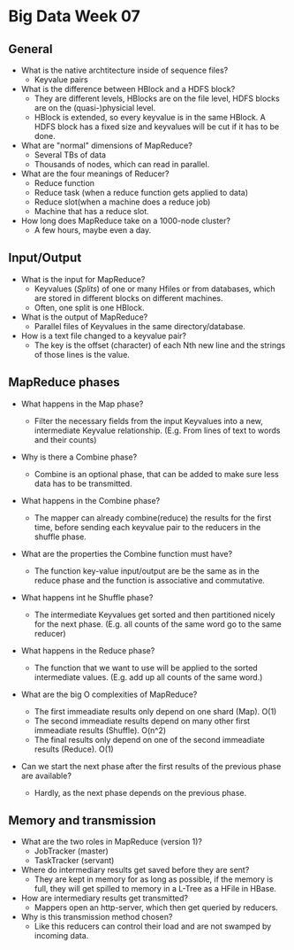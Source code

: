 # Big Data Week 07
## General
- What is the native archtitecture inside of sequence files?
	- Keyvalue pairs
- What is the difference between HBlock and a HDFS block?
	- They are different levels, HBlocks are on the file level, HDFS blocks are on the (quasi-)physicial level.
	- HBlock is extended, so every keyvalue is in the same HBlock. A HDFS block has a fixed size and keyvalues will be cut if it has to be done.
- What are "normal" dimensions of MapReduce?
	- Several TBs of data
	- Thousands of nodes, which can read in parallel.
- What are the four meanings of Reducer?
	- Reduce function
	- Reduce task (when a reduce function gets applied to data)
	- Reduce slot(when a machine does a reduce job)
	- Machine that has a reduce slot.
- How long does MapReduce take on a 1000-node cluster?
	- A few hours, maybe even a day.
## Input/Output
- What is the input for MapReduce?
	- Keyvalues (*Splits*) of one or many Hfiles or from databases, which are stored in different blocks on different machines.
	- Often, one split is one HBlock.
- What is the output of MapReduce?
	- Parallel files of Keyvalues in the same directory/database.
- How is a text file changed to a keyvalue pair?
	- The key is the offset (character) of each Nth new line and the strings of those lines is the value.
## MapReduce phases	
- What happens in the Map phase?
	- Filter the necessary fields from the input Keyvalues into a new, intermediate Keyvalue relationship. (E.g. From lines of text to words and their counts)
- Why is there a Combine phase?
	- Combine is an optional phase, that can be added to make sure less data has to be transmitted.
- What happens in the Combine phase?
	- The mapper can already combine(reduce) the results for the first time, before sending each keyvalue pair to the reducers in the shuffle phase. 
- What are the properties the Combine function must have?
	- The function key-value input/output are be the same as in the reduce phase and the function is associative and commutative.
- What happens int he Shuffle phase?
	- The intermediate Keyvalues get sorted and then partitioned nicely for the next phase. (E.g. all counts of the same word go to the same reducer)
	
- What happens in the Reduce phase?
	- The function that we want to use will be applied to the sorted intermediate values. (E.g. add up all counts of the same word.)

- What are the big O complexities of MapReduce?
	- The first immeadiate results only depend on one shard (Map). O(1)
	- The second immeadiate results depend on many other first immeadiate results (Shuffle). O(n^2)
	- The final results only depend on one of the second immeadiate results (Reduce). O(1)
- Can we start the next phase after the first results of the previous phase are available?
	- Hardly, as the next phase depends on the previous phase.
## Memory and transmission
- What are the two roles in MapReduce (version 1)?
	- JobTracker (master)
	- TaskTracker (servant)
- Where do intermediary results get saved before they are sent?
	- They are kept in memory for as long as possible, if the memory is full, they will get spilled to memory in a L-Tree as a HFile in HBase.
- How are intermediary results get transmitted?
	- Mappers open an http-server, which then get queried by reducers.
- Why is this transmission method chosen?
	- Like this reducers can control their load and are not swamped by incoming data.